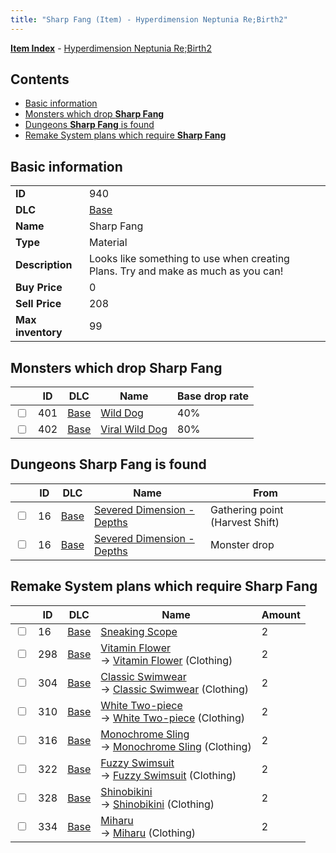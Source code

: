 ```yaml
---
title: "Sharp Fang (Item) - Hyperdimension Neptunia Re;Birth2"
---
```


[**Item Index**](/neptunia/rb2/item/index.html) - [Hyperdimension Neptunia Re;Birth2](/neptunia/rb2)

## Contents

- [Basic information](#basic-information)
- [Monsters which drop **Sharp Fang**](#monsters-which-drop-sharp-fang)
- [Dungeons **Sharp Fang** is found](#dungeons-sharp-fang-is-found)
- [Remake System plans which require **Sharp Fang**](#remake-system-plans-which-require-sharp-fang)

## Basic information

|   |   |
| -- | -- |
| **ID** | 940 |
| **DLC** | [Base](/neptunia/rb2/dlc/0-base.html) |
| **Name** | Sharp Fang |
| **Type** | Material |
| **Description** | Looks like something to use when creating Plans. Try and make as much as you can! |
| **Buy Price** | 0 |
| **Sell Price** | 208 |
| **Max inventory** | 99 |

## Monsters which drop **Sharp Fang**

|    | ID | DLC | Name | Base drop rate |
| -- | -- | --- | ---- | -------------- |
| <input type="checkbox" id="rb2-monster-0-401" class="trackbox" /> | 401 | [Base](/neptunia/rb2/dlc/0-base.html) | [Wild Dog](/neptunia/rb2/monster/0-401-wild-dog.html) | 40% |
| <input type="checkbox" id="rb2-monster-0-402" class="trackbox" /> | 402 | [Base](/neptunia/rb2/dlc/0-base.html) | [Viral Wild Dog](/neptunia/rb2/monster/0-402-viral-wild-dog.html) | 80% |

## Dungeons **Sharp Fang** is found

|    | ID | DLC | Name | From |
| -- | -- | --- | ---- | ---- |
| <input type="checkbox" id="rb2-dungeon-0-16" class="trackbox" /> | 16 | [Base](/neptunia/rb2/dlc/0-base.html) | [Severed Dimension - Depths](/neptunia/rb2/dungeon/0-16-severed-dimension-depths.html) | Gathering point (Harvest Shift) |
| <input type="checkbox" id="rb2-dungeon-0-16" class="trackbox" /> | 16 | [Base](/neptunia/rb2/dlc/0-base.html) | [Severed Dimension - Depths](/neptunia/rb2/dungeon/0-16-severed-dimension-depths.html) | Monster drop |

## Remake System plans which require **Sharp Fang**

|    | ID | DLC | Name | Amount |
| -- | -- | --- | ---- | ------ |
| <input type="checkbox" id="rb2-remake-0-16" class="trackbox" /> | 16 | [Base](/neptunia/rb2/dlc/0-base.html) | [Sneaking Scope](/neptunia/rb2/remake/0-16-sneaking-scope.html) | 2 |
| <input type="checkbox" id="rb2-remake-0-298" class="trackbox" /> | 298 | [Base](/neptunia/rb2/dlc/0-base.html) | [Vitamin Flower](/neptunia/rb2/remake/0-298-vitamin-flower.html)<br />→ [Vitamin Flower](/neptunia/rb2/item/0-1928-vitamin-flower.html) (Clothing) | 2 |
| <input type="checkbox" id="rb2-remake-0-304" class="trackbox" /> | 304 | [Base](/neptunia/rb2/dlc/0-base.html) | [Classic Swimwear](/neptunia/rb2/remake/0-304-classic-swimwear.html)<br />→ [Classic Swimwear](/neptunia/rb2/item/0-1961-classic-swimwear.html) (Clothing) | 2 |
| <input type="checkbox" id="rb2-remake-0-310" class="trackbox" /> | 310 | [Base](/neptunia/rb2/dlc/0-base.html) | [White Two-piece](/neptunia/rb2/remake/0-310-white-two-piece.html)<br />→ [White Two-piece](/neptunia/rb2/item/0-1968-white-two-piece.html) (Clothing) | 2 |
| <input type="checkbox" id="rb2-remake-0-316" class="trackbox" /> | 316 | [Base](/neptunia/rb2/dlc/0-base.html) | [Monochrome Sling](/neptunia/rb2/remake/0-316-monochrome-sling.html)<br />→ [Monochrome Sling](/neptunia/rb2/item/0-1975-monochrome-sling.html) (Clothing) | 2 |
| <input type="checkbox" id="rb2-remake-0-322" class="trackbox" /> | 322 | [Base](/neptunia/rb2/dlc/0-base.html) | [Fuzzy Swimsuit](/neptunia/rb2/remake/0-322-fuzzy-swimsuit.html)<br />→ [Fuzzy Swimsuit](/neptunia/rb2/item/0-1983-fuzzy-swimsuit.html) (Clothing) | 2 |
| <input type="checkbox" id="rb2-remake-0-328" class="trackbox" /> | 328 | [Base](/neptunia/rb2/dlc/0-base.html) | [Shinobikini](/neptunia/rb2/remake/0-328-shinobikini.html)<br />→ [Shinobikini](/neptunia/rb2/item/0-1990-shinobikini.html) (Clothing) | 2 |
| <input type="checkbox" id="rb2-remake-0-334" class="trackbox" /> | 334 | [Base](/neptunia/rb2/dlc/0-base.html) | [Miharu](/neptunia/rb2/remake/0-334-miharu.html)<br />→ [Miharu](/neptunia/rb2/item/0-1997-miharu.html) (Clothing) | 2 |
